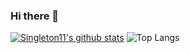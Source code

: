 ### Hi there 👋

[![Singleton11's github stats](https://github-readme-stats.vercel.app/api?username=mohsen2hasani&count_private=true&theme=nightowl)](https://github.com/anuraghazra/github-readme-stats) ![Top Langs](https://github-readme-stats.vercel.app/api/top-langs/?username=mohsen2hasani&hide=TeX&layout=compact&count_private=true&theme=nightowl)


<!--
**mohsen2hasani/mohsen2hasani** is a ✨ _special_ ✨ repository because its `README.md` (this file) appears on your GitHub profile.

Here are some ideas to get you started:

- 🔭 I’m currently working on ...
- 🌱 I’m currently learning ...
- 👯 I’m looking to collaborate on ...
- 🤔 I’m looking for help with ...
- 💬 Ask me about ...
- 📫 How to reach me: ...
- 😄 Pronouns: ...
- ⚡ Fun fact: ...
-->
